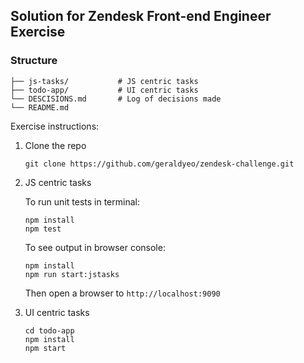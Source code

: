 ## Solution for Zendesk Front-end Engineer Exercise

### Structure

```
├── js-tasks/			# JS centric tasks
├── todo-app/			# UI centric tasks
└── DESCISIONS.md       # Log of decisions made
└── README.md
```

Exercise instructions:

1. Clone the repo

	`git clone https://github.com/geraldyeo/zendesk-challenge.git`

2. JS centric tasks

	To run unit tests in terminal:
	```
	npm install
	npm test
	```

	To see output in browser console:
	```
	npm install
	npm run start:jstasks
	```
	Then open a browser to `http://localhost:9090`

3. UI centric tasks

	```
	cd todo-app
	npm install
	npm start
	```
